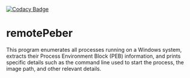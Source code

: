 
[![Codacy Badge](https://app.codacy.com/project/badge/Grade/fd86e81221064574b1685a76b5dfc328)](https://app.codacy.com?utm_source=gh&utm_medium=referral&utm_content=&utm_campaign=Badge_grade)
# remotePeber

This program enumerates all processes running on a Windows system, extracts their Process Environment Block (PEB) information, and prints specific details such as the command line used to start the process, the image path, and other relevant details.

